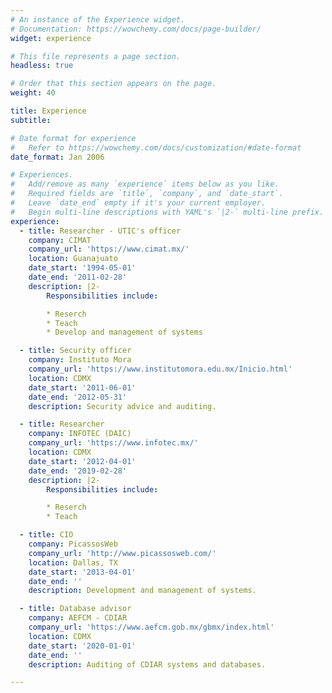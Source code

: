 ```yaml
---
# An instance of the Experience widget.
# Documentation: https://wowchemy.com/docs/page-builder/
widget: experience

# This file represents a page section.
headless: true

# Order that this section appears on the page.
weight: 40

title: Experience
subtitle:

# Date format for experience
#   Refer to https://wowchemy.com/docs/customization/#date-format
date_format: Jan 2006

# Experiences.
#   Add/remove as many `experience` items below as you like.
#   Required fields are `title`, `company`, and `date_start`.
#   Leave `date_end` empty if it's your current employer.
#   Begin multi-line descriptions with YAML's `|2-` multi-line prefix.
experience:
  - title: Researcher - UTIC's officer
    company: CIMAT
    company_url: 'https://www.cimat.mx/'
    location: Guanajuato
    date_start: '1994-05-01'
    date_end: '2011-02-28'
    description: |2-
        Responsibilities include:

        * Reserch
        * Teach
        * Develop and management of systems

  - title: Security officer
    company: Instituto Mora
    company_url: 'https://www.institutomora.edu.mx/Inicio.html'
    location: CDMX
    date_start: '2011-06-01'
    date_end: '2012-05-31'
    description: Security advice and auditing.

  - title: Researcher
    company: INFOTEC (DAIC)
    company_url: 'https://www.infotec.mx/'
    location: CDMX
    date_start: '2012-04-01'
    date_end: '2019-02-28'
    description: |2-
        Responsibilities include:

        * Reserch
        * Teach

  - title: CIO
    company: PicassosWeb
    company_url: 'http://www.picassosweb.com/'
    location: Dallas, TX
    date_start: '2013-04-01'
    date_end: ''
    description: Development and management of systems.

  - title: Database advisor
    company: AEFCM - CDIAR
    company_url: 'https://www.aefcm.gob.mx/gbmx/index.html'
    location: CDMX
    date_start: '2020-01-01'
    date_end: ''
    description: Auditing of CDIAR systems and databases.

---
```

